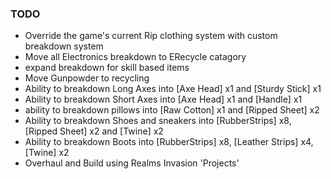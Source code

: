 
### **TODO**

- Override the game's current Rip clothing system with custom breakdown system
- Move all Electronics breakdown to ERecycle catagory
- expand breakdown for skill based items
- Move Gunpowder to recycling
- Ability to breakdown Long Axes into [Axe Head] x1 and [Sturdy Stick] x1
- Ability to breakdown Short Axes into [Axe Head] x1 and [Handle] x1
- ability to breakdown pillows into [Raw Cotton] x1 and [Ripped Sheet] x2
- Ability to breakdown Shoes and sneakers into [RubberStrips] x8, [Ripped Sheet] x2 and [Twine] x2
- Ability to breakdown Boots into [RubberStrips] x8, [Leather Strips] x4, [Twine] x2
- Overhaul and Build using Realms Invasion 'Projects'